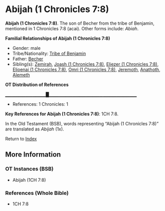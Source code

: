 # Abijah (1 Chronicles 7:8)
**Abijah (1 Chronicles 7:8)**. 
The son of Becher from the tribe of Benjamin, mentioned in 1 Chronicles 7:8 (acai). 
Other forms include: 
*Abiah*. 




**Familial Relationships of Abijah (1 Chronicles 7:8)**


* Gender: male
* Tribe/Nationality: [Tribe of Benjamin](../../../groups/md/acai/Benjamin.md)
* Father: [Becher](Becher.md)
* Sibling(s): [Zemirah](Zemirah.md), [Joash (1 Chronicles 7:8)](Joash.7.md), [Eliezer (1 Chronicles 7:8)](Eliezer.4.md), [Elioenai (1 Chronicles 7:8)](Elioenai.3.md), [Omri (1 Chronicles 7:8)](Omri.2.md), [Jeremoth](Jeremoth.md), [Anathoth](Anathoth.md), [Alemeth](Alemeth.md)


**OT Distribution of References**

▁▁▁▁▁▁▁▁▁▁▁▁█▁▁▁▁▁▁▁▁▁▁▁▁▁▁▁▁▁▁▁▁▁▁▁▁▁▁
* References: 1 Chronicles: 1



**Key References for Abijah (1 Chronicles 7:8)**: 
1CH 7:8. 


In the Old Testament (BSB), words representing “Abijah (1 Chronicles 7:8)” are translated as 
*Abijah* (1x). 




Return to [Index](00-Index.md)

## More Information

### OT Instances (BSB)

* Abijah (1CH 7:8)



### References (Whole Bible)

* 1CH 7:8



